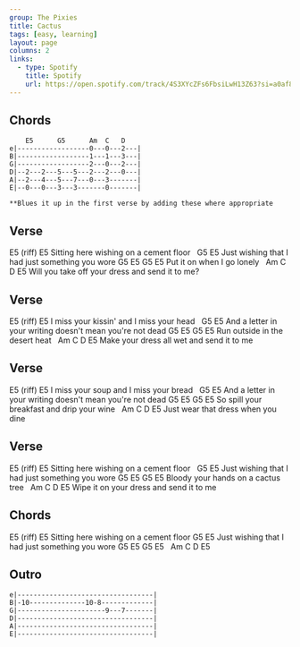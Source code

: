 ```yaml
---
group: The Pixies
title: Cactus
tags: [easy, learning]
layout: page
columns: 2
links:
  - type: Spotify
    title: Spotify
    url: https://open.spotify.com/track/4S3XYcZFs6FbsiLwH13Z63?si=a0af8847bf4b4087
---
```


## Chords

```chordpro
    E5      G5      Am  C   D
e|------------------0---0---2---|
B|------------------1---1---3---|
G|------------------2---0---2---|
D|--2---2---5---5---2---2---0---|
A|--2---4---5---7---0---3-------|
E|--0---0---3---3-------0-------|

**Blues it up in the first verse by adding these where appropriate
```

## Verse

E5 (riff)
E5
Sitting here wishing on a cement floor
&nbsp;    G5                      E5
Just wishing that I had just something you wore
G5     E5        G5     E5
Put it on when I go lonely
&nbsp;        Am            C         D          E5
Will you take off your dress and send it to me?

## Verse

E5 (riff)
E5
I miss your kissin' and I miss your head
&nbsp;      G5                             E5
And a letter in your writing doesn't mean you're not dead
G5       E5          G5     E5
Run outside in the desert heat
&nbsp;          Am        C       D         E5
Make your dress all wet and send it to me

## Verse

E5 (riff)
E5
I miss your soup and I miss your bread
&nbsp;      G5                             E5
And a letter in your writing doesn't mean you're not dead
G5              E5           G5        E5
So spill your breakfast and drip your wine
&nbsp;    Am         C         D     E5
Just wear that dress when you dine

## Verse

E5 (riff)
E5
Sitting here wishing on a cement floor
&nbsp;      G5                             E5
Just wishing that I had just something you wore
G5       E5          G5     E5
Bloody your hands on a cactus tree
&nbsp;  Am             C          D        E5
Wipe it on your dress and send it to me

## Chords

E5 (riff)
E5
Sitting here wishing on a cement floor
       G5                             E5
Just wishing that I had just something you wore
G5       E5          G5     E5
&nbsp;  Am             C          D        E5

## Outro

```chordpro
e|----------------------------------|
B|-10--------------10-8-------------|
G|----------------------9---7-------|
D|----------------------------------|
A|----------------------------------|
E|----------------------------------|
```
